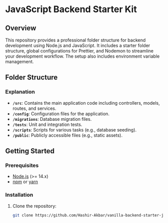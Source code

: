 # JavaScript Backend Starter Kit

## Overview

This repository provides a professional folder structure for backend development using Node.js and JavaScript. It includes a starter folder structure, global configurations for Prettier, and Nodemon to streamline your development workflow. The setup also includes environment variable management.

## Folder Structure
### Explanation

- **`/src`**: Contains the main application code including controllers, models, routes, and services.
- **`/config`**: Configuration files for the application.
- **`/migrations`**: Database migration files.
- **`/tests`**: Unit and integration tests.
- **`/scripts`**: Scripts for various tasks (e.g., database seeding).
- **`/public`**: Publicly accessible files (e.g., static assets).

## Getting Started

### Prerequisites

- [Node.js](https://nodejs.org/) (>= 14.x)
- [npm](https://www.npmjs.com/) or [yarn](https://yarnpkg.com/)

### Installation

1. Clone the repository:

   ```bash
   git clone https://github.com/Hashir-Akbar/vanilla-backend-starter-js